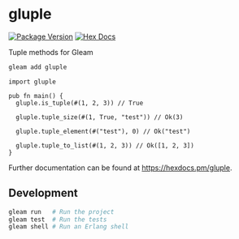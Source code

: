 # gluple

[![Package Version](https://img.shields.io/hexpm/v/gluple)](https://hex.pm/packages/gluple)
[![Hex Docs](https://img.shields.io/badge/hex-docs-ffaff3)](https://hexdocs.pm/gluple/)

Tuple methods for Gleam

```sh
gleam add gluple
```

```gleam
import gluple

pub fn main() {
  gluple.is_tuple(#(1, 2, 3)) // True

  gluple.tuple_size(#(1, True, "test")) // Ok(3)

  gluple.tuple_element(#("test"), 0) // Ok("test")

  gluple.tuple_to_list(#(1, 2, 3)) // Ok([1, 2, 3])
}
```

Further documentation can be found at <https://hexdocs.pm/gluple>.

## Development

```sh
gleam run   # Run the project
gleam test  # Run the tests
gleam shell # Run an Erlang shell
```
